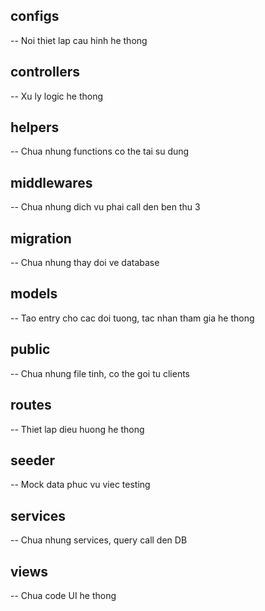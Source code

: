 ## configs
-- Noi thiet lap cau hinh he thong

## controllers
-- Xu ly logic he thong

## helpers
-- Chua nhung functions co the tai su dung

## middlewares
-- Chua nhung dich vu phai call den ben thu 3

## migration
-- Chua nhung thay doi ve database

## models
-- Tao entry cho cac doi tuong, tac nhan tham gia he thong

## public
-- Chua nhung file tinh, co the goi tu clients

## routes
-- Thiet lap dieu huong he thong

## seeder
-- Mock data phuc vu viec testing

## services
-- Chua nhung services, query call den DB

## views
-- Chua code UI he thong